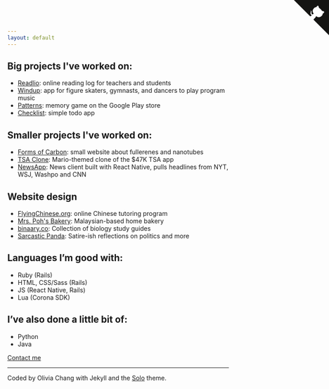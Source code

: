 ```yaml
---
layout: default
---
```

## Big projects I've worked on:

* [Readlio](https://readlio.com/): online reading log for teachers and students
* [Windup](https://windup.top): app for figure skaters, gymnasts, and dancers to play program music
* [Patterns](https://play.google.com/store/apps/details?id=com.sixtuitive.games.patterns&hl=en): memory game on the Google Play store
* [Checklist](https://github.com/oliviachang29/checklist): simple todo app

## Smaller projects I've worked on:
* [Forms of Carbon](https://oliviachang29.github.io/formsofcarbon/): small website about fullerenes and nanotubes
* [TSA Clone](https://oliviachang29.github.io/tsa-clone/): Mario-themed clone of the $47K TSA app
* [NewsApp](https://github.com/oliviachang29/NewsApp): News client built with React Native, pulls headlines from NYT, WSJ, Washpo and CNN

## Website design
* [FlyingChinese.org](http://www.flyingchinese.org/): online Chinese tutoring program
* [Mrs. Poh's Bakery](http://pohhomebakery.weebly.com/): Malaysian-based home bakery
* [binaary.co](https://www.binaary.co/): Collection of biology study guides
* [Sarcastic Panda](https://www.sarcasticpanda.com/): Satire-ish reflections on politics and more

## Languages I’m good with: 
* Ruby (Rails) 
* HTML, CSS/Sass (Rails)  
* JS (React Native, Rails)
* Lua (Corona SDK)

## I’ve also done a little bit of: 
* Python 
* Java 

[Contact me](mailto:anatolebarna@gmail.com?Subject=Hello%20there)

<hr>

Coded by Olivia Chang with Jekyll and the [Solo](http://chibicode.github.io/solo/) theme. 

<a href="https://github.com/oliviachang29" class="github-corner"><svg width="80" height="80" viewBox="0 0 250 250" style="fill:#151513; color:#fff; position: absolute; top: 0; border: 0; right: 0;"><path d="M0,0 L115,115 L130,115 L142,142 L250,250 L250,0 Z"></path><path d="M128.3,109.0 C113.8,99.7 119.0,89.6 119.0,89.6 C122.0,82.7 120.5,78.6 120.5,78.6 C119.2,72.0 123.4,76.3 123.4,76.3 C127.3,80.9 125.5,87.3 125.5,87.3 C122.9,97.6 130.6,101.9 134.4,103.2" fill="currentColor" style="transform-origin: 130px 106px;" class="octo-arm"></path><path d="M115.0,115.0 C114.9,115.1 118.7,116.5 119.8,115.4 L133.7,101.6 C136.9,99.2 139.9,98.4 142.2,98.6 C133.8,88.0 127.5,74.4 143.8,58.0 C148.5,53.4 154.0,51.2 159.7,51.0 C160.3,49.4 163.2,43.6 171.4,40.1 C171.4,40.1 176.1,42.5 178.8,56.2 C183.1,58.6 187.2,61.8 190.9,65.4 C194.5,69.0 197.7,73.2 200.1,77.6 C213.8,80.2 216.3,84.9 216.3,84.9 C212.7,93.1 206.9,96.0 205.4,96.6 C205.1,102.4 203.0,107.8 198.3,112.5 C181.9,128.9 168.3,122.5 157.7,114.1 C157.9,116.9 156.7,120.9 152.7,124.9 L141.0,136.5 C139.8,137.7 141.6,141.9 141.8,141.8 Z" fill="currentColor" class="octo-body"></path></svg></a><style>.github-corner:hover .octo-arm{animation:octocat-wave 560ms ease-in-out}@keyframes octocat-wave{0%,100%{transform:rotate(0)}20%,60%{transform:rotate(-25deg)}40%,80%{transform:rotate(10deg)}}@media (max-width:500px){.github-corner:hover .octo-arm{animation:none}.github-corner .octo-arm{animation:octocat-wave 560ms ease-in-out}}</style>
